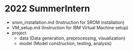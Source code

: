 # 2022 SummerIntern

* srom_installation.md (Instruction for SROM installation)
* VM_setup.md (Instruction for IBM Virtual Machine setup)
* project
  * data (Data generation, preprocessing, visualization)
  * model (Model construction, testing, analysis)
